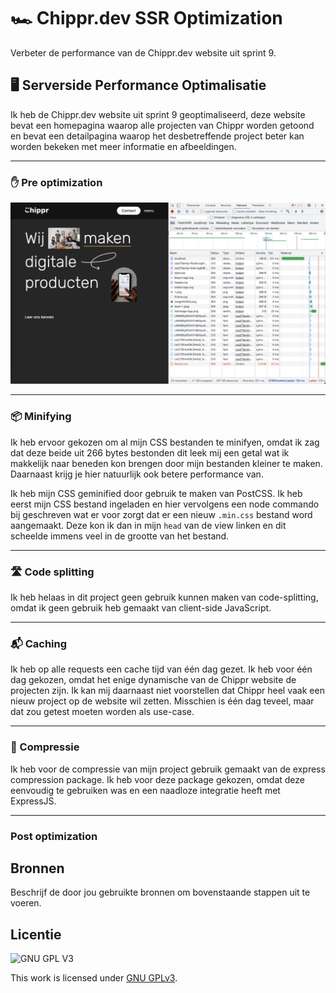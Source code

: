 # 🏎 Chippr.dev SSR Optimization
Verbeter de performance van de Chippr.dev website uit sprint 9.

## 🖥 Serverside Performance Optimalisatie
Ik heb de Chippr.dev website uit sprint 9 geoptimaliseerd, deze website bevat een homepagina waarop alle projecten van Chippr worden getoond en bevat een detailpagina waarop het desbetreffende project beter kan worden bekeken met meer informatie en afbeeldingen.

<hr>

### ✋ Pre optimization

<img width="900" src="https://github.com/boudewijnbout/performance-matters-serverside-optimization/blob/main/public/images/Schermafbeelding%202022-04-29%20om%2012.28.27.png" />

<hr>

### 📦 Minifying
Ik heb ervoor gekozen om al mijn CSS bestanden te minifyen, omdat ik zag dat deze beide uit 266 bytes bestonden dit leek mij een getal wat ik makkelijk naar beneden kon brengen door mijn bestanden kleiner te maken. Daarnaast krijg je hier natuurlijk ook betere performance van.

Ik heb mijn CSS geminified door gebruik te maken van PostCSS. Ik heb eerst mijn CSS bestand ingeladen en hier vervolgens een node commando bij geschreven wat er voor zorgt dat er een nieuw `.min.css` bestand word aangemaakt. Deze kon ik dan in mijn `head` van de view linken en dit scheelde immens veel in de grootte van het bestand.

<hr>

### 🛣 Code splitting
Ik heb helaas in dit project geen gebruik kunnen maken van code-splitting, omdat ik geen gebruik heb gemaakt van client-side JavaScript.

<hr>

### 📬 Caching
Ik heb op alle requests een cache tijd van één dag gezet. Ik heb voor één dag gekozen, omdat het enige dynamische van de Chippr website de projecten zijn. Ik kan mij daarnaast niet voorstellen dat Chippr heel vaak een nieuw project op de website wil zetten. Misschien is één dag teveel, maar dat zou getest moeten worden als use-case.

<hr>

### 🤏 Compressie
Ik heb voor de compressie van mijn project gebruik gemaakt van de express compression package. Ik heb voor deze package gekozen, omdat deze eenvoudig te gebruiken was en een naadloze integratie heeft met ExpressJS.

<hr>

### Post optimization



## Bronnen
Beschrijf de door jou gebruikte bronnen om bovenstaande stappen uit te voeren.

## Licentie

![GNU GPL V3](https://www.gnu.org/graphics/gplv3-127x51.png)

This work is licensed under [GNU GPLv3](./LICENSE).

